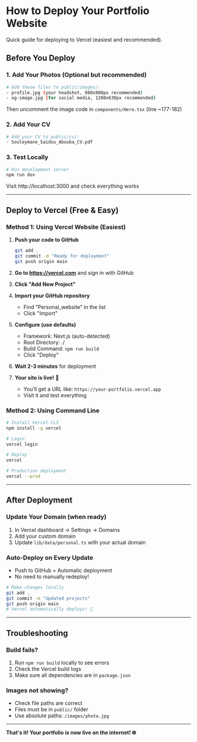 # How to Deploy Your Portfolio Website

Quick guide for deploying to Vercel (easiest and recommended).

## Before You Deploy

### 1. Add Your Photos (Optional but recommended)
```bash
# Add these files to public/images/:
- profile.jpg (your headshot, 800x800px recommended)
- og-image.jpg (for social media, 1200x630px recommended)
```

Then uncomment the image code in `components/Hero.tsx` (line ~177-182)

### 2. Add Your CV
```bash
# Add your CV to public/cv/:
- Souleymane_Saidou_Abouba_CV.pdf
```

### 3. Test Locally
```bash
# Run development server
npm run dev
```
Visit http://localhost:3000 and check everything works

---

## Deploy to Vercel (Free & Easy)

### Method 1: Using Vercel Website (Easiest)

1. **Push your code to GitHub**
   ```bash
   git add .
   git commit -m "Ready for deployment"
   git push origin main
   ```

2. **Go to https://vercel.com** and sign in with GitHub

3. **Click "Add New Project"**

4. **Import your GitHub repository**
   - Find "Personal_website" in the list
   - Click "Import"

5. **Configure (use defaults)**
   - Framework: Next.js (auto-detected)
   - Root Directory: ./
   - Build Command: `npm run build`
   - Click "Deploy"

6. **Wait 2-3 minutes** for deployment

7. **Your site is live!** 🎉
   - You'll get a URL like: `https://your-portfolio.vercel.app`
   - Visit it and test everything

### Method 2: Using Command Line

```bash
# Install Vercel CLI
npm install -g vercel

# Login
vercel login

# Deploy
vercel

# Production deployment
vercel --prod
```

---

## After Deployment

### Update Your Domain (when ready)
1. In Vercel dashboard → Settings → Domains
2. Add your custom domain
3. Update `lib/data/personal.ts` with your actual domain

### Auto-Deploy on Every Update
- Push to GitHub = Automatic deployment
- No need to manually redeploy!

```bash
# Make changes locally
git add .
git commit -m "Updated projects"
git push origin main
# Vercel automatically deploys! 🚀
```

---

## Troubleshooting

### Build fails?
1. Run `npm run build` locally to see errors
2. Check the Vercel build logs
3. Make sure all dependencies are in `package.json`

### Images not showing?
- Check file paths are correct
- Files must be in `public/` folder
- Use absolute paths: `/images/photo.jpg`

---

**That's it! Your portfolio is now live on the internet! 🌐**
